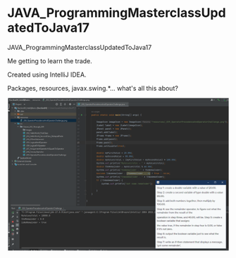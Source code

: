 # JAVA_ProgrammingMasterclassUpdatedToJava17
JAVA_ProgrammingMasterclassUpdatedToJava17

Me getting to learn the trade. 

Created using IntelliJ IDEA.

Packages, resources, javax.swing.*... what's all this about?

<img src="https://github.com/JoaoPedroBarriga/JAVA_ProgrammingMasterclassUpdatedToJava17/blob/main/glimpse.png?raw=true" width="800">



